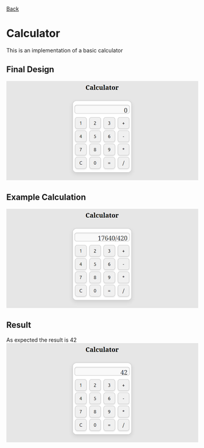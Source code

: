[Back](../../README.md)
# Calculator
This is an implementation of a basic calculator

## Final Design
![calc](./examples/calc-final.png)
## Example Calculation
![calc example](./examples/calc-example.png)
## Result
As expected the result is 42 <br>
![calc example result](./examples/calc-example-result.png)
